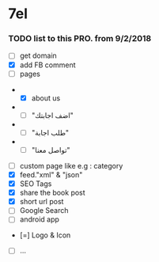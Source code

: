 # 7el
### TODO list to this PRO. from 9/2/2018

- [ ] get domain
- [x] add FB comment
- [ ] pages
- - [x] about us
- - [ ] "اضف اجابتك"
- - [ ] "طلب اجابة"
- - [ ] "تواصل معنا"
- [ ] custom page like e.g : category
- [x] feed."xml" & "json"
- [x] SEO Tags
- [x] share the book post
- [x] short url post
- [ ] Google Search
- [ ] android app 
- [=] Logo & Icon
- [ ] ...

